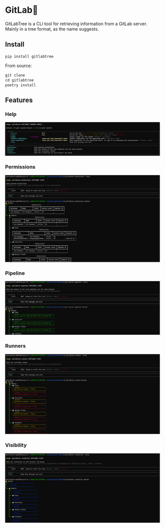 # GitLab🌲

GitLabTree is a CLI tool for retrieving information from a GitLab server. Mainly in a tree format, as the name suggests.


## Install

```
pip install gitlabtree
```

From source:
```
git clone
cd gitlabtree
poetry install
```

## Features

### Help

![help](https://github.com/INSRapperswil/gitlabtree/blob/main/doc/imgs/gitlabtree_help.png)

### Permissions

![help](https://github.com/INSRapperswil/gitlabtree/blob/main/doc/imgs/gitlabtree_permissions.png)

### Pipeline

![help](https://github.com/INSRapperswil/gitlabtree/blob/main/doc/imgs/gitlabtree_pipeline.png)

### Runners

![help](https://github.com/INSRapperswil/gitlabtree/blob/main/doc/imgs/gitlabtree_runners.png)

### Visibility

![help](https://github.com/INSRapperswil/gitlabtree/blob/main/doc/imgs/gitlabtree_visibility.png)

